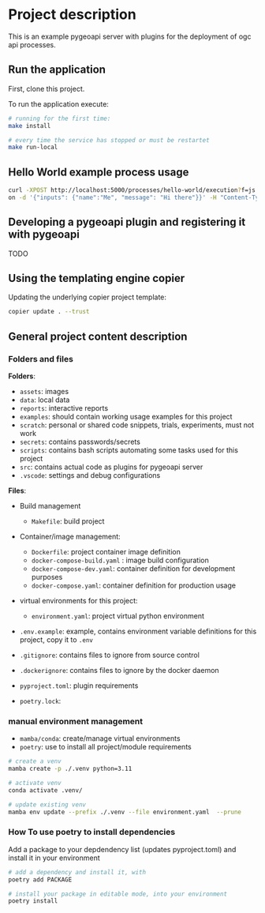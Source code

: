 # Project description
This is an example pygeoapi server with plugins for the deployment of ogc api processes.

## Run the application
First, clone this project.

To run the application execute:

```bash
# running for the first time:
make install
```

```bash
# every time the service has stopped or must be restartet
make run-local
```
## Hello World example process usage

```bash
curl -XPOST http://localhost:5000/processes/hello-world/execution?f=js
on -d '{"inputs": {"name":"Me", "message": "Hi there"}}' -H "Content-Type: application/json"
```


## Developing a pygeoapi plugin and registering it with pygeoapi

TODO

## Using the templating engine copier

Updating the underlying copier project template:

```bash
copier update . --trust
```

## General project content description

### Folders and files

**Folders**:
- `assets`: images
- `data`: local data
- `reports`: interactive reports
- `examples`: should contain working usage examples for this project
- `scratch`: personal or shared code snippets, trials, experiments, must not work
- `secrets`: contains passwords/secrets
- `scripts`: contains bash scripts automating some tasks used for this project
- `src`: contains actual code as plugins for pygeoapi server
- `.vscode`: settings and debug configurations

**Files**:
- Build management
    * `Makefile`: build project

- Container/image management:
    * `Dockerfile`: project container image definition
    * `docker-compose-build.yaml` : image build configuration
    * `docker-compose-dev.yaml`: container definition for development purposes
    * `docker-compose.yaml`: container definition for production usage

- virtual environments for this project:
    * `environment.yaml`: project virtual python environment

- `.env.example`: example, contains environment variable definitions for this project, copy it to `.env`
- `.gitignore`: contains files to ignore from source control
- `.dockerignore`: contains files to ignore by the docker daemon
- `pyproject.toml`: plugin requirements
- `poetry.lock`:

### manual environment management
- `mamba/conda`: create/manage virtual environments
- `poetry`: use to install all project/module requirements

```bash
# create a venv
mamba create -p ./.venv python=3.11
```

```bash
# activate venv
conda activate .venv/
```

```bash
# update existing venv
mamba env update --prefix ./.venv --file environment.yaml  --prune
```

### How To use poetry to install dependencies

Add a package to your depdendency list (updates pyproject.toml) and install it in your environment
```bash
# add a dependency and install it, with
poetry add PACKAGE
```

```bash
# install your package in editable mode, into your environment
poetry install
```
